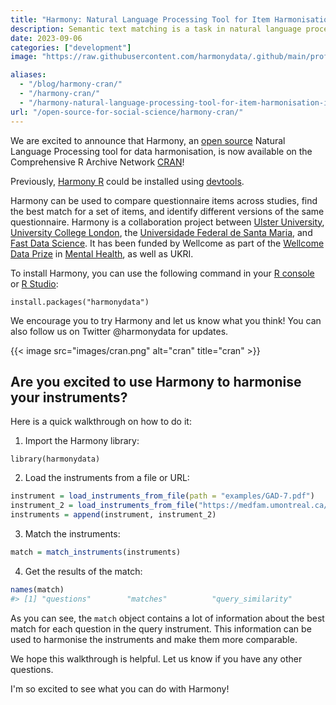 ```yaml
---
title: "Harmony: Natural Language Processing Tool for Item Harmonisation is now on CRAN"
description: Semantic text matching is a task in natural language processing involving estimating the semantic similarity between two texts
date: 2023-09-06
categories: ["development"]
image: "https://raw.githubusercontent.com/harmonydata/.github/main/profile/harmony_cran.gif"

aliases:
  - "/blog/harmony-cran/"
  - "/harmony-cran/"
  - "/harmony-natural-language-processing-tool-for-item-harmonisation-is-now-on-cran/"
url: "/open-source-for-social-science/harmony-cran/"
---
```



We are excited to announce that Harmony, an [open source](/open-source-for-social-science/) Natural Language Processing tool for data harmonisation, is now available on the Comprehensive R Archive Network [CRAN](https://cran.r-project.org/)!

Previously, [Harmony R](/open-source-for-social-science/harmony-r-package/) could be installed using [devtools](https://www.r-project.org/nosvn/pandoc/devtools.html).

Harmony can be used to compare questionnaire items across studies, find the best match for a set of items, and identify different versions of the same questionnaire. Harmony is a collaboration project between [Ulster University](https://ulster.ac.uk), [University College London](https://ucl.ac.uk), the [Universidade Federal de Santa Maria](https://ufsm.br), and [Fast Data Science](https://fastdatascience.com/harmony-wellcome-data-prize/). It has been funded by Wellcome as part of the [Wellcome Data Prize](https://wellcome.org/what-we-do/data-science-and-health-trustworthy-data-science/wellcome-data-prizes) in [Mental Health](/ai-in-mental-health/), as well as UKRI.

To install Harmony, you can use the following command in your [R console](https://docs.posit.co/ide/user/ide/guide/code/console.html) or [R Studio](https://posit.co/download/rstudio-desktop/):

```			
install.packages("harmonydata")
```

We encourage you to try Harmony and let us know what you think! You can also follow us on Twitter @harmonydata for updates.

{{< image src="images/cran.png" alt="cran" title="cran" >}}


## Are you excited to use Harmony to harmonise your instruments?

Here is a quick walkthrough on how to do it:

1. Import the Harmony library:

``` 
library(harmonydata)
```

2. Load the instruments from a file or URL:

``` r
instrument = load_instruments_from_file(path = "examples/GAD-7.pdf")
instrument_2 = load_instruments_from_file("https://medfam.umontreal.ca/wp-content/uploads/sites/16/GAD-7-fran%C3%A7ais.pdf") 
instruments = append(instrument, instrument_2)
```

3. Match the instruments:

``` r
match = match_instruments(instruments)
```

4. Get the results of the match:

``` r
names(match)
#> [1] "questions"        "matches"          "query_similarity"
```

As you can see, the `match` object contains a lot of information about the best match for each question in the query instrument. This information can be used to harmonise the instruments and make them more comparable.

We hope this walkthrough is helpful. Let us know if you have any other questions.

I'm so excited to see what you can do with Harmony!
